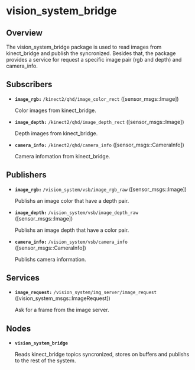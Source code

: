 # vision_system_bridge
## Overview
The vision_system_bridge package is used to read images from kinect_bridge and publish the syncronized. Besides that, the package provides a service for request a specific image pair (rgb and depth) and camera_info.
## Subscribers
* **`image_rgb:`** `/kinect2/qhd/image_color_rect` ([sensor_msgs::Image])

    Color images from kinect_bridge.
    
* **`image_depth:`** `/kinect2/qhd/image_depth_rect` ([sensor_msgs::Image])

    Depth images from kinect_bridge.

* **`camera_info:`** `/kinect2/qhd/camera_info` ([sensor_msgs::CameraInfo])
    
    Camera infomation from kinect_bridge.

## Publishers
* **`image_rgb:`** `/vision_system/vsb/image_rgb_raw` ([sensor_msgs::Image])

    Publishs an image color that have a depth pair.
    
* **`image_depth:`** `/vision_system/vsb/image_depth_raw` ([sensor_msgs::Image])

    Publishs an image depth that have a color pair.

* **`camera_info:`** `/vision_system/vsb/camera_info` ([sensor_msgs::CameraInfo])

    Publishs camera information.

## Services
* **`image_request:`** `/vision_system/img_server/image_request` ([vision_system_msgs::ImageRequest])

    Ask for a frame from the image server.

## Nodes
* **`vision_system_bridge`**

    Reads kinect_bridge topics syncronized, stores on buffers and publishs to the rest of the system.